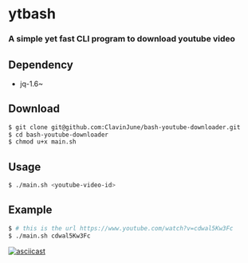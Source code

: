# ytbash
### A simple yet fast CLI program to download youtube video

## Dependency
- jq-1.6~

## Download
``` sh
$ git clone git@github.com:ClavinJune/bash-youtube-downloader.git
$ cd bash-youtube-downloader
$ chmod u+x main.sh
```

## Usage
``` sh
$ ./main.sh <youtube-video-id>
```

## Example
``` sh
$ # this is the url https://www.youtube.com/watch?v=cdwal5Kw3Fc
$ ./main.sh cdwal5Kw3Fc
```

[![asciicast](https://asciinema.org/a/lUdgjHFbAyYiRX3jof1lCavaE.svg)](https://asciinema.org/a/lUdgjHFbAyYiRX3jof1lCavaE)